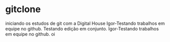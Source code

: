 # gitclone
iniciando os estudos de git com a Digital House
Igor-Testando trabalhos em equipe no github.
Testando edição em conjunto.
Igor-Testando trabalhos em equipe no github. oi
